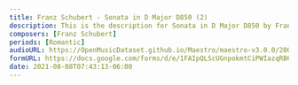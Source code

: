 ```yaml
---
title: Franz Schubert - Sonata in D Major D850 (2)
description: This is the description for Sonata in D Major D850 by Franz Schubert
composers: [Franz Schubert]
periods: [Romantic]
audioURL: https://OpenMusicDataset.github.io/Maestro/maestro-v3.0.0/2004/MIDI-Unprocessed_XP_15_R2_2004_01_ORIG_MID--AUDIO_15_R2_2004_02_Track02_wav.midi
formURL: https://docs.google.com/forms/d/e/1FAIpQLScUGnpokmtCiPWIazqRB6nDnVcDZpaS0i6fAquhUBfEt0IiEA/viewform
date: 2021-08-08T07:43:13-06:00
---
```

